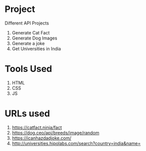 # Project

Different API Projects

1. Generate Cat Fact
2. Generate Dog Images
3. Generate a joke
4. Get Universities in India

# Tools Used

1. HTML
2. CSS
3. JS

# URLs used

1. https://catfact.ninja/fact
2. https://dog.ceo/api/breeds/image/random
3. https://icanhazdadjoke.com/
4. http://universities.hipolabs.com/search?country=india&name=

